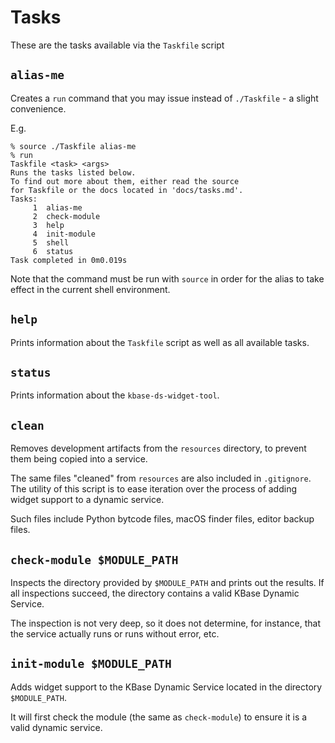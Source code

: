 # Tasks

These are the tasks available via the `Taskfile` script

## `alias-me`

Creates a `run` command that you may issue instead of `./Taskfile` - a slight
convenience.

E.g.

```shell
% source ./Taskfile alias-me
% run
Taskfile <task> <args>
Runs the tasks listed below.
To find out more about them, either read the source
for Taskfile or the docs located in 'docs/tasks.md'.
Tasks:
     1	alias-me
     2	check-module
     3	help
     4	init-module
     5	shell
     6	status
Task completed in 0m0.019s
```

Note that the command must be run with `source` in order for the alias to take effect in
the current shell environment.

## `help`

Prints information about the `Taskfile` script as well as all available tasks.

## `status`

Prints information about the `kbase-ds-widget-tool`.

## `clean`

Removes development artifacts from the `resources` directory, to prevent them being
copied into a service.

The same files "cleaned" from `resources` are also included in `.gitignore`. The utility
of this script is to ease iteration over the process of adding widget support to a
dynamic service.

Such files include Python bytcode files, macOS finder files, editor backup files.

## `check-module $MODULE_PATH`

Inspects the directory provided by `$MODULE_PATH` and prints out the results. If all
inspections succeed, the directory contains a valid KBase Dynamic Service.

The inspection is not very deep, so it does not determine, for instance, that the
service actually runs or runs without error, etc.

## `init-module $MODULE_PATH`

Adds widget support to the KBase Dynamic Service located in the directory
`$MODULE_PATH`.

It will first check the module (the same as `check-module`) to ensure it is a valid
dynamic service.
